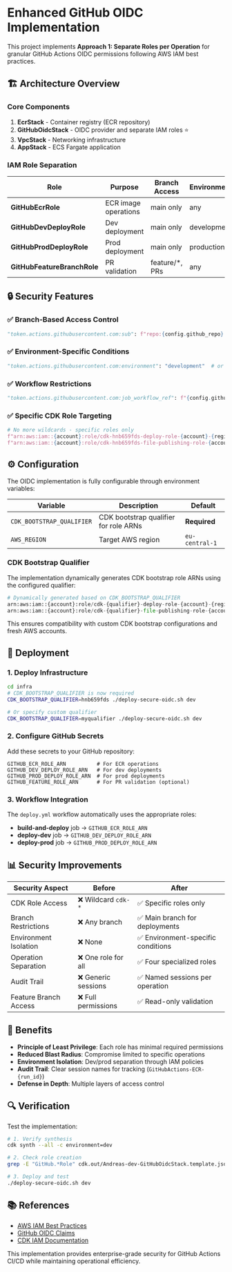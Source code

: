 # Enhanced GitHub OIDC Implementation

This project implements **Approach 1: Separate Roles per Operation** for granular GitHub Actions OIDC permissions following AWS IAM best practices.

## 🏗️ Architecture Overview

### Core Components

1. **EcrStack** - Container registry (ECR repository)
2. **GitHubOidcStack** - OIDC provider and separate IAM roles ⭐
3. **VpcStack** - Networking infrastructure
4. **AppStack** - ECS Fargate application

### IAM Role Separation

| Role | Purpose | Branch Access | Environment | Permissions |
|------|---------|---------------|-------------|-------------|
| **GitHubEcrRole** | ECR image operations | main only | any | ECR push/pull, GetAuthorizationToken |
| **GitHubDevDeployRole** | Dev deployment | main only | development | CDK deploy + file publishing roles |
| **GitHubProdDeployRole** | Prod deployment | main only | production | CDK deploy + file publishing roles |
| **GitHubFeatureBranchRole** | PR validation | feature/*, PRs | any | Read-only CloudFormation + ECR |

## 🔒 Security Features

### ✅ Branch-Based Access Control
```python
"token.actions.githubusercontent.com:sub": f"repo:{config.github_repo}:ref:refs/heads/main"
```

### ✅ Environment-Specific Conditions
```python
"token.actions.githubusercontent.com:environment": "development"  # or "production"
```

### ✅ Workflow Restrictions
```python
"token.actions.githubusercontent.com:job_workflow_ref": f"{config.github_repo}/.github/workflows/*deploy*.yml@*"
```

### ✅ Specific CDK Role Targeting
```python
# No more wildcards - specific roles only
f"arn:aws:iam::{account}:role/cdk-hnb659fds-deploy-role-{account}-{region}"
f"arn:aws:iam::{account}:role/cdk-hnb659fds-file-publishing-role-{account}-{region}"
```

## ⚙️ Configuration

The OIDC implementation is fully configurable through environment variables:

| Variable | Description | Default |
|----------|-------------|---------|
| `CDK_BOOTSTRAP_QUALIFIER` | CDK bootstrap qualifier for role ARNs | **Required** |
| `AWS_REGION` | Target AWS region | `eu-central-1` |

### CDK Bootstrap Qualifier

The implementation dynamically generates CDK bootstrap role ARNs using the configured qualifier:

```python
# Dynamically generated based on CDK_BOOTSTRAP_QUALIFIER
arn:aws:iam::{account}:role/cdk-{qualifier}-deploy-role-{account}-{region}
arn:aws:iam::{account}:role/cdk-{qualifier}-file-publishing-role-{account}-{region}
```

This ensures compatibility with custom CDK bootstrap configurations and fresh AWS accounts.

## 🚀 Deployment

### 1. Deploy Infrastructure
```bash
cd infra
# CDK_BOOTSTRAP_QUALIFIER is now required
CDK_BOOTSTRAP_QUALIFIER=hnb659fds ./deploy-secure-oidc.sh dev

# Or specify custom qualifier
CDK_BOOTSTRAP_QUALIFIER=myqualifier ./deploy-secure-oidc.sh dev
```

### 2. Configure GitHub Secrets
Add these secrets to your GitHub repository:

```
GITHUB_ECR_ROLE_ARN          # For ECR operations
GITHUB_DEV_DEPLOY_ROLE_ARN   # For dev deployments
GITHUB_PROD_DEPLOY_ROLE_ARN  # For prod deployments
GITHUB_FEATURE_ROLE_ARN      # For PR validation (optional)
```

### 3. Workflow Integration
The `deploy.yml` workflow automatically uses the appropriate roles:

- **build-and-deploy** job → `GITHUB_ECR_ROLE_ARN`
- **deploy-dev** job → `GITHUB_DEV_DEPLOY_ROLE_ARN`
- **deploy-prod** job → `GITHUB_PROD_DEPLOY_ROLE_ARN`

## 📊 Security Improvements

| Security Aspect | Before | After |
|-----------------|--------|-------|
| CDK Role Access | ❌ Wildcard `cdk-*` | ✅ Specific roles only |
| Branch Restrictions | ❌ Any branch | ✅ Main branch for deployments |
| Environment Isolation | ❌ None | ✅ Environment-specific conditions |
| Operation Separation | ❌ One role for all | ✅ Four specialized roles |
| Audit Trail | ❌ Generic sessions | ✅ Named sessions per operation |
| Feature Branch Access | ❌ Full permissions | ✅ Read-only validation |

## 🎯 Benefits

- **Principle of Least Privilege**: Each role has minimal required permissions
- **Reduced Blast Radius**: Compromise limited to specific operations
- **Environment Isolation**: Dev/prod separation through IAM policies
- **Audit Trail**: Clear session names for tracking (`GitHubActions-ECR-{run_id}`)
- **Defense in Depth**: Multiple layers of access control

## 🔍 Verification

Test the implementation:

```bash
# 1. Verify synthesis
cdk synth --all -c environment=dev

# 2. Check role creation
grep -E "GitHub.*Role" cdk.out/Andreas-dev-GitHubOidcStack.template.json

# 3. Deploy and test
./deploy-secure-oidc.sh dev
```

## 📚 References

- [AWS IAM Best Practices](https://docs.aws.amazon.com/IAM/latest/UserGuide/best-practices.html)
- [GitHub OIDC Claims](https://docs.github.com/en/actions/deployment/security-hardening-your-deployments/about-security-hardening-with-openid-connect)
- [CDK IAM Documentation](https://docs.aws.amazon.com/cdk/api/v2/docs/aws-cdk-lib.aws_iam-readme.html)

This implementation provides enterprise-grade security for GitHub Actions CI/CD while maintaining operational efficiency.
